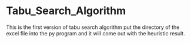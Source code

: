 # Tabu_Search_Algorithm

This is the first version of tabu search algorithm
put the directory of the excel file into the py program and it will come out with the heuristic result.

